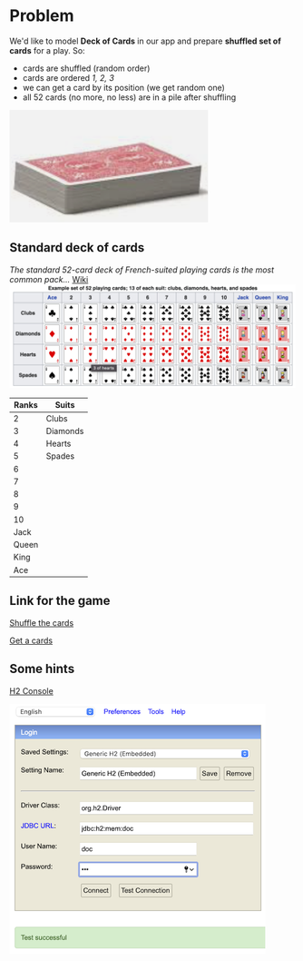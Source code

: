 # Problem
We'd like to model __Deck of Cards__ in our app and prepare __shuffled set of cards__ for a play.
So:
* cards are shuffled (random order)
* cards are ordered _1, 2, 3_
* we can get a card by its position (we get random one)
* all 52 cards (no more, no less) are in a pile after shuffling

![Deck of Cards](./img/pile-of-cards.png "Pile of Cards")

## Standard deck of cards
_The standard 52-card deck of French-suited playing cards is the most common pack..._ [Wiki](https://en.wikipedia.org/wiki/Standard_52-card_deck)
![Deck of Cards](./img/deck-of-cards.png "Deck of Cards")

| Ranks | Suits        |
|-------|--------------|
| 2     | Clubs |
| 3     | Diamonds |
| 4     | Hearts |
| 5     | Spades |
| 6     |  |
| 7     |  |
| 8     |  |
| 9     |  |
| 10    |  |
| Jack  |  |
| Queen |  |
| King  |  |
| Ace   |  |
## Link for the game
[Shuffle the cards](http://localhost:8080/shuffle)

[Get a cards](http://localhost:8080/card/42)
## Some hints
[H2 Console](http://localhost:8080/h2-console)

![H2 Console](./img/h2-console.png "H2 Console")
